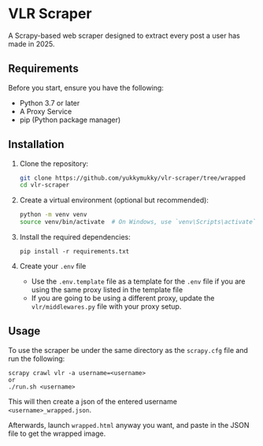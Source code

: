 # VLR Scraper

A Scrapy-based web scraper designed to extract every post a user has made in 2025.

## Requirements

Before you start, ensure you have the following:

- Python 3.7 or later
- A Proxy Service
- pip (Python package manager)

## Installation

1. Clone the repository:

   ```bash
   git clone https://github.com/yukkymukky/vlr-scraper/tree/wrapped
   cd vlr-scraper
   ```

2. Create a virtual environment (optional but recommended):

   ```bash
   python -m venv venv
   source venv/bin/activate  # On Windows, use `venv\Scripts\activate`
   ```

3. Install the required dependencies:

   ```
   pip install -r requirements.txt
   ```

4. Create your `.env` file
   - Use the `.env.template` file as a template for the `.env` file if you are using the same proxy listed in the template file
   - If you are going to be using a different proxy, update the `vlr/middlewares.py` file with your proxy setup.

## Usage

To use the scraper be under the same directory as the `scrapy.cfg` file and run the following:

```
scrapy crawl vlr -a username=<username>
or
./run.sh <username>
```

This will then create a json of the entered username `<username>_wrapped.json`.

Afterwards, launch `wrapped.html` anyway you want, and paste in the JSON file to get the wrapped image.
